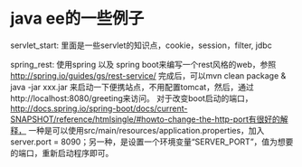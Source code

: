 java ee的一些例子
========

servlet_start: 里面是一些servlet的知识点，cookie，session，filter, jdbc

spring_rest: 使用spring 以及 spring boot来编写一个rest风格的web，参照 http://spring.io/guides/gs/rest-service/
            完成后，可以mvn clean package & java -jar xxx.jar 来启动一下便携站点，不用配置tomcat，然后，通过http://localhost:8080/greeting来访问。
            对于改变boot启动的端口，http://docs.spring.io/spring-boot/docs/current-SNAPSHOT/reference/htmlsingle/#howto-change-the-http-port有很好的解释，
            一种是可以使用src/main/resources/application.properties，加入server.port = 8090；另一种，是设置一个环境变量“SERVER_PORT”，值为想要的端口，重新启动程序即可。